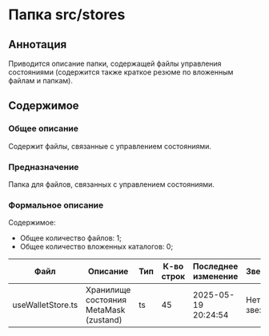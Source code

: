 # Папка src/stores

## Аннотация

Приводится описание папки, содержащей файлы управления состояниями (содержится также
краткое резюме по вложенным файлам и папкам).

## Содержимое

### Общее описание

Содержит файлы, связанные с управлением состояниями.

### Предназначение

Папка для файлов, связанных с управлением состояниями.

### Формальное описание

Содержимое:
* Общее количество файлов: 1;
* Общее количество вложенных каталогов: 0;

| Файл              | Описание                               | Тип | К-во строк | Последнее изменение | Звезды    |
|-------------------|----------------------------------------|-----|------------|---------------------|-----------|
| useWalletStore.ts | Хранилище состояния MetaMask (zustand) | ts  | 45         | 2025-05-19 20:24:54 | Нет звезд |

